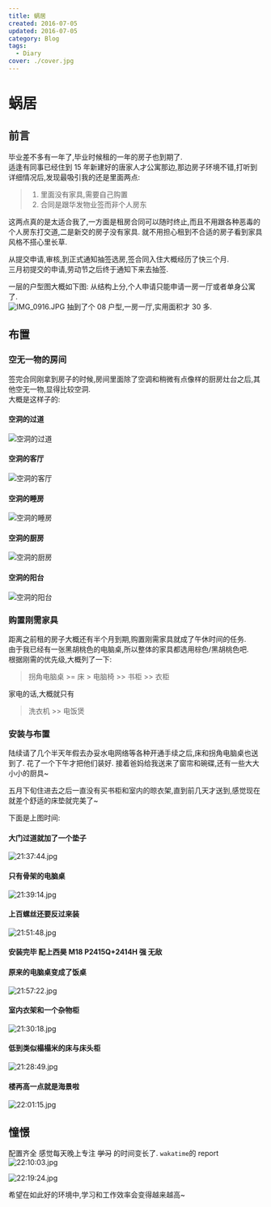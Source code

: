 ```yaml
---
title: 蜗居
created: 2016-07-05
updated: 2016-07-05
category: Blog
tags:
  - Diary
cover: ./cover.jpg
---
```


# 蜗居

## 前言

毕业差不多有一年了,毕业时候租的一年的房子也到期了.  
适逢有同事已经住到 15 年新建好的唐家人才公寓那边,那边房子环境不错,打听到详细情况后,发现最吸引我的还是里面两点:

> 1. 里面没有家具,需要自己购置
> 2. 合同是跟华发物业签而非个人房东

这两点真的是太适合我了,一方面是租房合同可以随时终止,而且不用跟各种恶毒的个人房东打交道,二是新交的房子没有家具. 就不用担心租到不合适的房子看到家具风格不搭心里长草.

从提交申请,审核,到正式通知抽签选房,签合同入住大概经历了快三个月.  
三月初提交的申请,劳动节之后终于通知下来去抽签.

一层的户型图大概如下图: 从结构上分,个人申请只能申请一房一厅或者单身公寓了.  
![IMG_0916.JPG](./room-architecture.jpg) 抽到了个 08 户型,一房一厅,实用面积才 30 多.

## 布置

### 空无一物的房间

签完合同刚拿到房子的时候,房间里面除了空调和稍微有点像样的厨房灶台之后,其他空无一物,显得比较空洞.  
大概是这样子的:

#### 空洞的过道

![空洞的过道](./passing-route.jpg)

#### 空洞的客厅

![空洞的客厅](./meeting-room.jpg)

#### 空洞的睡房

![空洞的睡房](./bedroom.jpg)

#### 空洞的厨房

![空洞的厨房](./kitchen.jpg)

#### 空洞的阳台

![空洞的阳台](./sunroom.jpg)

### 购置刚需家具

距离之前租的房子大概还有半个月到期,购置刚需家具就成了午休时间的任务.  
由于我已经有一张黑胡桃色的电脑桌,所以整体的家具都选用棕色/黑胡桃色吧.  
根据刚需的优先级,大概列了一下:

> 拐角电脑桌 >= 床 > 电脑椅 >> 书柜 >> 衣柜

家电的话,大概就只有

> 洗衣机 >> 电饭煲

### 安装与布置

陆续请了几个半天年假去办妥水电网络等各种开通手续之后,床和拐角电脑桌也送到了. 花了一个下午才把他们装好. 接着爸妈给我送来了窗帘和碗碟,还有一些大大小小的厨具~

五月下旬住进去之后一直没有买书柜和室内的晾衣架,直到前几天才送到,感觉现在就差个舒适的床垫就完美了~

下面是上图时间:

#### 大门过道就加了一个垫子

![21:37:44.jpg](./passing-route-updated.jpg)

#### 只有骨架的电脑桌

![21:39:14.jpg](./desktop.jpg)

#### 上百螺丝还要反过来装

![21:51:48.jpg](./desktop-installation.jpg)

#### 安装完毕 配上西昊 M18 P2415Q+2414H 强 无敌

#### 原来的电脑桌变成了饭桌

![21:57:22.jpg](./depracted-desktop.jpg)

#### 室内衣架和一个杂物柜

![21:30:18.jpg](./clothes.jpg)

#### 低到类似榻榻米的床与床头柜

![21:28:49.jpg](./bed.jpg)

#### 楼再高一点就是海景啦

![22:01:15.jpg](./see-sea.jpg)

## 憧憬

配置齐全 感觉每天晚上专注 ~~学习~~ 的时间变长了. `wakatime`的 report ![22:10:03.jpg](./wakatime.jpg)

![22:19:24.jpg](./wakatime-total.jpg)

希望在如此好的环境中,学习和工作效率会变得越来越高~
